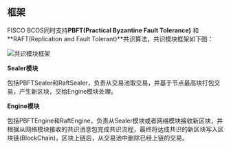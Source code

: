 ## 框架

FISCO BCOS同时支持**PBFT(Practical Byzantine Fault Tolerance)** 和 **RAFT(Replication and Fault Tolerant)**共识算法，共识模块框架如下图：

![共识模块框架](../../../images/consensus/architecture.png)



**Sealer模块**

包括PBFTSealer和RaftSealer，负责从交易池取交易，并基于节点最高块打包交易，产生新区块，交给Engine模块处理。


**Engine模块**

包括PBFTEngine和RaftEngine，负责从Sealer模块或者网络模块接收新区块，并根据从网络模块接收的共识消息包完成共识流程，最终将达成共识的新区块写入区块链(BlockChain)，区块上链后，从交易池中删除已经上链的交易。